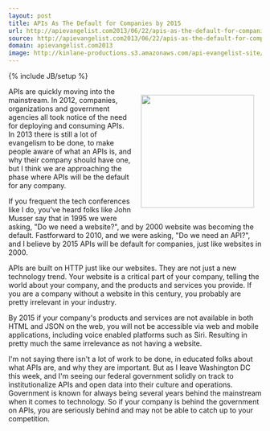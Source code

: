 ```yaml
---
layout: post
title: APIs As The Default for Companies by 2015
url: http://apievangelist.com2013/06/22/apis-as-the-default-for-companies-by-2015/
source: http://apievangelist.com2013/06/22/apis-as-the-default-for-companies-by-2015/
domain: apievangelist.com2013
image: http://kinlane-productions.s3.amazonaws.com/api-evangelist-site/blog/bw-2015.jpg
---
```

{% include JB/setup %}
<p><img style="padding: 15px;" src="https://s3.amazonaws.com/kinlane-productions/bw-icons/bw-2015.jpg" alt="" width="225" align="right" /></p>
<p>APIs are quickly moving into the mainstream.  In 2012, companies, organizations and government agencies all took notice of the need for deploying and consuming APIs.  In 2013 there is still a lot of evangelism to be done, to make people aware of what an APIs is, and why their company should have one, but I think we are approaching the phase where APIs will be the default for any company.</p>
<p>If you frequent the tech conferences like I do, you've heard folks like John Musser say that in 1995 we were asking, "Do we need a website?", and by 2000 website was becoming the default. Fastforward to 2010, and we were asking, "Do we need an API?", and I believe by 2015 APIs will be default for companies, just like websites in 2000.</p>
<p>APIs are built on HTTP just like our websites. They are not just a new technology trend. Your website is a critical part of your company, telling the world about your company, and the products and services you provide.  If you are a company without a website in this century, you probably are pretty irrelevant in your industry.</p>
<p>By 2015 if your company's products and services are not available in both HTML and JSON on the web, you will not be accessible via web and mobile applications, including voice enabled platforms such as Siri. Resulting in pretty much the same irrelevance as not having a website.</p>
<p>I'm not saying there isn't a lot of work to be done, in educated folks about what APIs are, and why they are important.  But as I leave Washington DC this week, and I'm seeing our federal government solidly on track to institutionalize APIs and open data into their culture and operations. Government is known for always being several years behind the mainstream when it comes to technology.  So if your company is behind the government on APIs, you are seriously behind and may not be able to catch up to your competition.</p>
